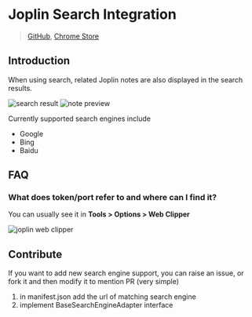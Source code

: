 # Joplin Search Integration

> [GitHub](https://github.com/rxliuli/joplin-search-intergration), [Chrome Store](https://chrome.google.com/webstore/detail/joplin-search-integration/mcjkdcifkhjenpfjacnbhpdcnjknjkhj)

## Introduction

When using search, related Joplin notes are also displayed in the search results.

![search result](https://img.rxliuli.com/20210315180552.png)
![note preview](https://img.rxliuli.com/20210315180626.png)

Currently supported search engines include

- Google
- Bing
- Baidu

## FAQ

### What does token/port refer to and where can I find it?

You can usually see it in **Tools > Options > Web Clipper**

![joplin web clipper](https://img.rxliuli.com/20210316092547.png)

## Contribute

If you want to add new search engine support, you can raise an issue, or fork it and then modify it to mention PR (very
simple)

1. in manifest.json add the url of matching search engine
2. implement BaseSearchEngineAdapter interface
